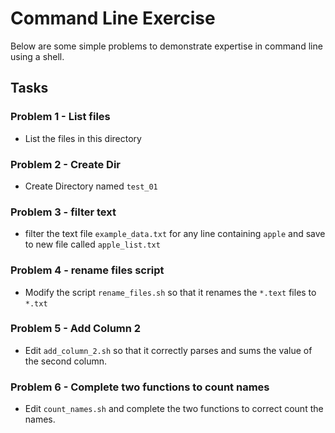 # Command Line Exercise

Below are some simple problems to demonstrate expertise in command line using a shell.

## Tasks

### Problem 1 - List files

- List the files in this directory

### Problem 2 - Create Dir

- Create Directory named `test_01`

### Problem 3 - filter text

- filter the text file `example_data.txt` for any line containing `apple` and save to new file called `apple_list.txt`

### Problem 4 - rename files script

- Modify the script `rename_files.sh` so that it renames the `*.text` files to `*.txt`

### Problem 5 - Add Column 2

- Edit `add_column_2.sh` so that it correctly parses and sums the value of the second column.

### Problem 6 - Complete two functions to count names

- Edit `count_names.sh` and complete the two functions to correct count the names.
